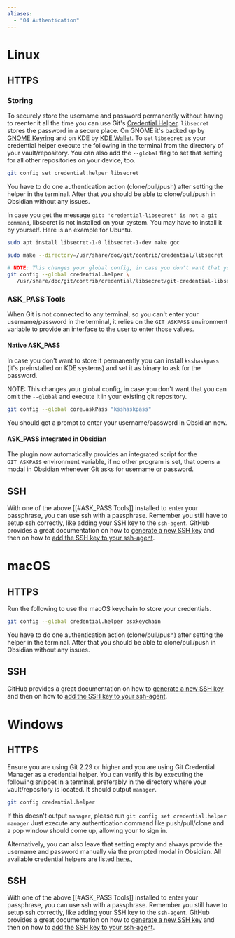 ```yaml
---
aliases:
  - "04 Authentication"
---
```

# Linux

## HTTPS

### Storing

To securely store the username and password permanently without having to reenter it all the time you can use Git's [Credential Helper](https://git-scm.com/book/en/v2/Git-Tools-Credential-Storage). `libsecret` stores the password in a secure place. On GNOME it's backed up by [GNOME Keyring](https://wiki.gnome.org/Projects/GnomeKeyring/) and on KDE by [KDE Wallet](https://wiki.archlinux.org/title/KDE_Wallet).
To set `libsecret` as your credential helper execute the following in the terminal from the directory of your vault/repository. You can also add the `--global` flag to set that setting for all other repositories on your device, too.

```bash
git config set credential.helper libsecret
```

You have to do one authentication action (clone/pull/push) after setting the helper in the terminal. After that you should be able to clone/pull/push in Obsidian without any issues.

In case you get the message `git: 'credential-libsecret' is not a git command`, libsecret is not installed on your system. You may have to install it by yourself.
Here is an example for Ubuntu.

```bash
sudo apt install libsecret-1-0 libsecret-1-dev make gcc

sudo make --directory=/usr/share/doc/git/contrib/credential/libsecret

# NOTE: This changes your global config, in case you don't want that you can omit the `--global` and execute it in your existing git repository.
git config --global credential.helper \
   /usr/share/doc/git/contrib/credential/libsecret/git-credential-libsecret

```

### ASK_PASS Tools
When Git is not connected to any terminal, so  you can't enter your username/password in the terminal, it relies on the `GIT_ASKPASS` environment variable to provide an interface to the user to enter those values.

#### Native ASK_PASS
In case you don't want to store it permanently you can install `ksshaskpass` (it's preinstalled on KDE systems) and set it as binary to ask for the password.

NOTE: This changes your global config, in case you don't want that you can omit the `--global` and execute it in your existing git repository.

```bash
git config --global core.askPass "ksshaskpass"
```

You should get a prompt to enter your username/password in Obsidian now.

#### ASK_PASS integrated in Obsidian
The plugin now automatically provides an integrated script for the `GIT_ASKPASS` environment variable, if no other program is set, that opens a modal in Obsidian whenever Git asks for username or password.

## SSH
With one of the above [[#ASK_PASS Tools]]  installed to enter your passphrase, you can use ssh with a passphrase. Remember you still have to setup ssh correctly, like adding your SSH key to the `ssh-agent`. GitHub provides a great documentation on how to [generate a new SSH key](https://docs.github.com/en/authentication/connecting-to-github-with-ssh/generating-a-new-ssh-key-and-adding-it-to-the-ssh-agent?platform=linux#generating-a-new-ssh-key) and then on how to [add the SSH key to your ssh-agent](https://docs.github.com/en/authentication/connecting-to-github-with-ssh/generating-a-new-ssh-key-and-adding-it-to-the-ssh-agent?platform=linuxu#adding-your-ssh-key-to-the-ssh-agent).

# macOS

## HTTPS

Run the following to use the macOS keychain to store your credentials.

```bash
git config --global credential.helper osxkeychain
```

You have to do one authentication action (clone/pull/push) after setting the helper in the terminal. After that you should be able to clone/pull/push in Obsidian without any issues.

## SSH

GitHub provides a great documentation on how to [generate a new SSH key](https://docs.github.com/en/authentication/connecting-to-github-with-ssh/generating-a-new-ssh-key-and-adding-it-to-the-ssh-agent?platform=mac#generating-a-new-ssh-key) and then on how to [add the SSH key to your ssh-agent](https://docs.github.com/en/authentication/connecting-to-github-with-ssh/generating-a-new-ssh-key-and-adding-it-to-the-ssh-agent?platform=mac#adding-your-ssh-key-to-the-ssh-agent).

# Windows

## HTTPS

Ensure you are using Git 2.29 or higher and you are using Git Credential Manager as a credential helper. 
You can verify this by executing the following snippet in a terminal, preferably in the directory where your vault/repository is located. It should output `manager`.

```bash
git config credential.helper
```

If this doesn't output `manager`, please run `git config set credential.helper manager`
Just execute any authentication command like push/pull/clone and a pop window should come up, allowing your to sign in.

Alternatively, you can also leave that setting empty and always provide the username and password manually via the prompted modal in Obsidian. All available credential helpers are listed [here](https://git-scm.com/doc/credential-helpers).,

## SSH
With one of the above [[#ASK_PASS Tools]]  installed to enter your passphrase, you can use ssh with a passphrase. Remember you still have to setup ssh correctly, like adding your SSH key to the `ssh-agent`. GitHub provides a great documentation on how to [generate a new SSH key](https://docs.github.com/en/authentication/connecting-to-github-with-ssh/generating-a-new-ssh-key-and-adding-it-to-the-ssh-agent?platform=windows#generating-a-new-ssh-key) and then on how to [add the SSH key to your ssh-agent](https://docs.github.com/en/authentication/connecting-to-github-with-ssh/generating-a-new-ssh-key-and-adding-it-to-the-ssh-agent?platform=windows#adding-your-ssh-key-to-the-ssh-agent).